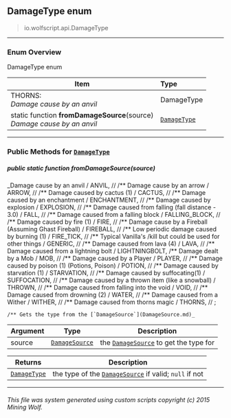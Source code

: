## DamageType __enum__

>io.wolfscript.api.DamageType

---

### Enum Overview

DamageType enum

Item | Type   
--- | :--- 
THORNS: <br> _Damage cause by an anvil_ | DamageType
static function __fromDamageSource__(source) <br> _Damage cause by an anvil_ | [`DamageType`](DamageType.md)



---


### Public Methods for [`DamageType`](DamageType.md)

##### <a id='fromdamagesource'></a>public static function __fromDamageSource__(source)

_Damage cause by an anvil /
    ANVIL,
    //
    /** Damage cause by an arrow /
    ARROW,
    //
    /** Damage caused by cactus (1) /
    CACTUS,
    //
    /** Damage caused by an enchantment /
    ENCHANTMENT,
    //
    /** Damage caused by explosion /
    EXPLOSION,
    //
    /** Damage caused from falling (fall distance - 3.0) /
    FALL,
    //
    /** Damage caused from a falling block /
    FALLING_BLOCK,
    //
    /** Damage caused by fire (1) /
    FIRE,
    //
    /** Damage cause by a Fireball (Assuming Ghast Fireball) /
    FIREBALL,
    //
    /** Low periodic damage caused by burning (1) /
    FIRE_TICK,
    //
    /** Typical Vanilla's /kill but could be used for other things /
    GENERIC,
    //
    /** Damage caused from lava (4) /
    LAVA,
    //
    /** Damage caused from a lightning bolt /
    LIGHTNINGBOLT,
    /** Damage dealt by a Mob /
    MOB,
    //
    /** Damage caused by a Player /
    PLAYER,
    //
    /** Damage caused by poison (1) (Potions, Poison) /
    POTION,
    //
    /** Damage caused by starvation (1) /
    STARVATION,
    //
    /** Damage caused by suffocating(1) /
    SUFFOCATION,
    //
    /** Damage caused by a thrown item (like a snowball) /
    THROWN,
    //
    /** Damage caused from falling into the void /
    VOID,
    //
    /** Damage caused from drowning (2) /
    WATER,
    //
    /** Damage caused from a Wither /
    WITHER,
    //
    /** Damage caused from thorns magic /
    THORNS,
    //
    ;

    /** Gets the type from the [`DamageSource`](DamageSource.md)_

Argument | Type | Description  
--- | --- | --- 
source | [`DamageSource`](DamageSource.md) | the [`DamageSource`](DamageSource.md) to get the type for

Returns | Description
--- | --- 
[`DamageType`](DamageType.md) | the type of the [`DamageSource`](DamageSource.md) if valid; `null` if not


---


###### This file was system generated using custom scripts copyright (c) 2015 Mining Wolf.
	

